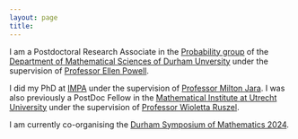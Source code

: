 ```yaml
---
layout: page
title: 
---
```


<!-- <p>Hello, this page is still under construction, for now, please access <a href="https://lchiarini.com">my main page</a>.</p> -->



<p>I am a Postdoctoral Research Associate in the <a
	href="https://www.maths.dur.ac.uk/PiNE/prob_at_dur.html">Probability
	group</a> of the <a
	href="https://www.dur.ac.uk/departments/academic/mathematical-sciences/">Department
	of Mathematical Sciences of Durham Unversity</a> under the supervision of <a
	href="https://sites.google.com/view/ellenpowell/home">Professor Ellen Powell</a>.

<p>
I did my PhD at <a href="https://impa.br/en_US/">IMPA</a> under the supervision
of <a href="https://scholar.google.com/citations?user=cRw4qpkAAAAJ&hl=en&inst=7240083048524121927&oi=ao">Professor Milton Jara</a>. I was also previously a PostDoc Fellow in the <a href="https://www.uu.nl/en/organisation/mathematical-institute">Mathematical Institute at Utrecht University</a> under the supervision of <a href="https://www.uu.nl/staff/WMRuszel">Professor Wioletta Ruszel</a>.</p>



I am currently co-organising the <a href="https://www.maths.dur.ac.uk/symposia/115/">Durham Symposium of
	Mathematics 2024</a>.
